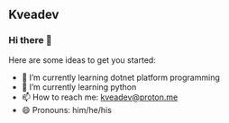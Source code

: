 [](https://img.shields.io/github/issues/kveadev/kveadev?style=for-the-badge)

## Kveadev
### Hi there 👋

Here are some ideas to get you started:

- 🔭 I’m currently learning dotnet platform programming
- 🌱 I’m currently learning python
- 📫 How to reach me: kveadev@proton.me
- 😄 Pronouns: him/he/his


<!--

- 👯 I’m looking to collaborate on ...
- 🤔 I’m looking for help with ...
- 💬 Ask me about ...
 ⚡ Fun fact: 
-->

